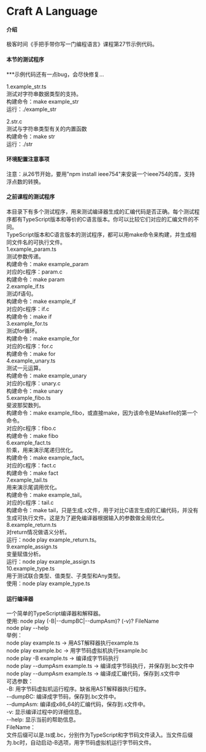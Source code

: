 # Craft A Language

#### 介绍

极客时间《手把手带你写一门编程语言》课程第27节示例代码。

#### 本节的测试程序  

***示例代码还有一点bug，会尽快修复...   

1.example_str.ts  
测试对字符串数据类型的支持。  
构建命令：make example_str   
运行：./example_str   

2.str.c  
测试与字符串类型有关的内置函数  
构建命令：make str  
运行：./str  
    

#### 环境配置注意事项

注意：从26节开始，要用"npm install ieee754"来安装一个ieee754的库，支持浮点数的转换。      

#### 之前课程的测试程序    
本目录下有多个测试程序，用来测试编译器生成的汇编代码是否正确。每个测试程序都有TypeScript版本和等价的C语言版本。你可以比较它们对应的汇编文件的不同。  
TypeScript版本和C语言版本的测试程序，都可以用make命令来构建，并生成相同文件名的可执行文件。    
1.example_param.ts    
测试参数传递。  
构建命令：make example_param     
对应的c程序：param.c   
构建命令：make param  
2.example_if.ts    
测试if语句。  
构建命令：make example_if     
对应的c程序：if.c   
构建命令：make if  
3.example_for.ts    
测试for循环。  
构建命令：make example_for     
对应的c程序：for.c   
构建命令：make for  
4.example_unary.ts    
测试一元运算。  
构建命令：make example_unary     
对应的c程序：unary.c   
构建命令：make unary  
5.example_fibo.ts    
斐波那契数列。   
构建命令：make example_fibo，或直接make，因为该命令是Makefile的第一个命令。     
对应的c程序：fibo.c   
构建命令：make fibo  
6.example_fact.ts    
阶乘，用来演示尾递归优化。   
构建命令：make example_fact。     
对应的c程序：fact.c   
构建命令：make fact  
7.example_tail.ts    
用来演示尾调用优化。   
构建命令：make example_tail。     
对应的c程序：tail.c   
构建命令：make tail，只是生成.s文件，用于对比C语言生成的汇编代码，并没有生成可执行文件。这是为了避免编译器根据输入的参数做全局优化。   
8.example_return.ts   
对return情况做语义分析。    
运行：node play example_return.ts。   
9.example_assign.ts   
变量赋值分析。  
运行：node play example_assign.ts  
10.example_type.ts   
用于测试联合类型、值类型、子类型和Any类型。  
使用：node play example_type.ts  

#### 运行编译器

一个简单的TypeScript编译器和解释器。  
使用:	node play (-B|--dumpBC|--dumpAsm)? (-v)? FileName  
	node play --help  
举例：  
	node play example.ts -> 用AST解释器执行example.ts  
	node play example.bc -> 用字节码虚拟机执行example.bc  
	node play -B example.ts -> 编译成字节码执行  
	node play --dumpAsm example.ts -> 编译成字节码执行，并保存到.bc文件中  
	node play --dumpAsm example.ts -> 编译成汇编代码，保存到.s文件中  
可选参数：  
	-B:	用字节码虚拟机运行程序。缺省用AST解释器执行程序。  
	--dumpBC:	编译成字节码，保存到.bc文件中。  
	--dumpAsm:	编译成x86_64的汇编代码，保存到.s文件中。  
	-v:	显示编译过程中的详细信息。  
	--help:	显示当前的帮助信息。  
FileName：  
	文件后缀可以是.ts或.bc，分别作为TypeScript和字节码文件读入。当文件后缀为.bc时，自动启动-B选项，用字节码虚拟机运行字节码文件。  








